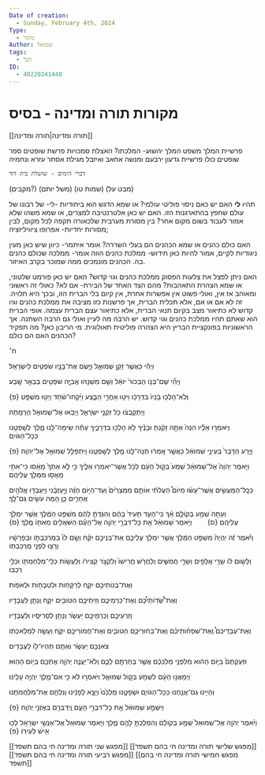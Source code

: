 ```yaml
---
Date of creation:
  - Sunday, February 4th, 2024
Type:
  - מקור
Author: שמואל
tags:
  - תנך
ID:
  - 40220241448
---
```

# מקורות תורה ומדינה - בסיס
[[תורה ומדינה|תורה ומדינה]]


פרשיית המלך
משפט המלך
יהשוע- המלכתו? האצלת סמכויות
פרשת שופטים
ספר שופטים כולו
פרשיית גדעון
ירבעם ומנשה
	אחאב ואיזבל
מגילת אסתר
עזרא ונחמיה

	דברי הימים - שושלת בית דוד

(מקבים?)
(משל יותם)
(שמות טו)
(מבט על)



תהיו **לי**
האם יש כאם ניסוי פוליטי עולמי? או שמא הדגש הוא ביחודיות -לי- של רבונו של עולם שחפץ בהתארגנות הזו.
האם יש כאן אלטרנטיבה למצרים, או שמא משהו שלא אמור לעבוד בשום מקום אחר?
	בין מסורת מערבית שלכאורה תקפה לכל מקום, לבין מסורות יחדיות- אפרופו ציוויליזציה;

האם כולם כהנים או שמא הכהנים הם בעלי השררה?
אומר איתמר- כיוון שיש כאן מעין ניגודיות לקיים, אמור להיות כאן חידוש- ממלכת כהנים הווה אומר- ממלכה שכולם כהנים בה.
הכהנים מונמכים ממה שמוכר בקרב האיזור.

האם ניתן לפצל את צלעות הפסוק ממלכת כהנים וגוי קדוש?
האם יש כאן פורמט שלטוני, או שמא הצהרת התאהבות?
מהם הצד האחד של הבירת- אם לא? כאולי זה ראשוני ומאוהב אז אין, ואולי פשוט אין אפשרות אחרת, אין קיום בלי הברית הזו, ובכך היא תלויה. זה לא אם או אם, אלא תכלית הברית, אך פרשנות כזו מציבה את ממלכת כהנים וגיו קדוש לא כתיאור מצב בקיום תנאי הברית, אלא כתיאור עצם הברית עצמה. אופי הברית הוא שאתם תהיו ממלכת כהנים וגוי קדוש.
יש הרבה מה לעיין
ואולי גם הרבה השתנה.
אך הראשוניות בפונקציית הבריץ היא הצהרה פוליטית תאולוגית.
מי הריבון כאן?
מה תפקיד הכהנים האם הם כולם?




ח׳

וַיְהִ֕י כַּאֲשֶׁ֥ר זָקֵ֖ן שְׁמוּאֵ֑ל וַיָּ֧שֶׂם אֶת־בָּנָ֛יו שֹׁפְטִ֖ים לְיִשְׂרָאֵֽל׃

וַיְהִ֞י שֶׁם־בְּנ֤וֹ הַבְּכוֹר֙ יוֹאֵ֔ל וְשֵׁ֥ם מִשְׁנֵ֖הוּ אֲבִיָּ֑ה שֹׁפְטִ֖ים בִּבְאֵ֥ר שָֽׁבַע׃

וְלֹֽא־הָלְכ֤וּ בָנָיו֙ בִּדְרָכָ֔ו וַיִּטּ֖וּ אַחֲרֵ֣י הַבָּ֑צַע וַיִּ֨קְחוּ־שֹׁ֔חַד וַיַּטּ֖וּ מִשְׁפָּֽט׃ {פ}  

וַיִּֽתְקַבְּצ֔וּ כֹּ֖ל זִקְנֵ֣י יִשְׂרָאֵ֑ל וַיָּבֹ֥אוּ אֶל־שְׁמוּאֵ֖ל הָרָמָֽתָה׃

וַיֹּאמְר֣וּ אֵלָ֗יו הִנֵּה֙ אַתָּ֣ה זָקַ֔נְתָּ וּבָנֶ֕יךָ לֹ֥א הָלְכ֖וּ בִּדְרָכֶ֑יךָ עַתָּ֗ה שִֽׂימָה־לָּ֥נוּ מֶ֛לֶךְ לְשׇׁפְטֵ֖נוּ כְּכׇל־הַגּוֹיִֽם׃

וַיֵּ֤רַע הַדָּבָר֙ בְּעֵינֵ֣י שְׁמוּאֵ֔ל כַּאֲשֶׁ֣ר אָֽמְר֔וּ תְּנָה־לָּ֥נוּ מֶ֖לֶךְ לְשׇׁפְטֵ֑נוּ וַיִּתְפַּלֵּ֥ל שְׁמוּאֵ֖ל אֶל־יְהֹוָֽה׃ {פ}  

וַיֹּ֤אמֶר יְהֹוָה֙ אֶל־שְׁמוּאֵ֔ל שְׁמַע֙ בְּק֣וֹל הָעָ֔ם לְכֹ֥ל אֲשֶׁר־יֹאמְר֖וּ אֵלֶ֑יךָ כִּ֣י לֹ֤א אֹֽתְךָ֙ מָאָ֔סוּ כִּי־אֹתִ֥י מָאֲס֖וּ מִמְּלֹ֥ךְ עֲלֵיהֶֽם׃

כְּכׇֽל־הַמַּעֲשִׂ֣ים אֲשֶׁר־עָשׂ֗וּ מִיּוֹם֩ הַעֲלֹתִ֨י אוֹתָ֤ם מִמִּצְרַ֙יִם֙ וְעַד־הַיּ֣וֹם הַזֶּ֔ה וַיַּ֣עַזְבֻ֔נִי וַיַּעַבְד֖וּ אֱלֹהִ֣ים אֲחֵרִ֑ים כֵּ֛ן הֵ֥מָּה עֹשִׂ֖ים גַּם־לָֽךְ׃

וְעַתָּ֖ה שְׁמַ֣ע בְּקוֹלָ֑ם אַ֗ךְ כִּֽי־הָעֵ֤ד תָּעִיד֙ בָּהֶ֔ם וְהִגַּדְתָּ֣ לָהֶ֔ם מִשְׁפַּ֣ט הַמֶּ֔לֶךְ אֲשֶׁ֥ר יִמְלֹ֖ךְ עֲלֵיהֶֽם׃ {ס}        וַיֹּ֣אמֶר שְׁמוּאֵ֔ל אֵ֖ת כׇּל־דִּבְרֵ֣י יְהֹוָ֑ה אֶל־הָעָ֕ם הַשֹּׁאֲלִ֥ים מֵאִתּ֖וֹ מֶֽלֶךְ׃ {ס}        

וַיֹּ֕אמֶר זֶ֗ה יִֽהְיֶה֙ מִשְׁפַּ֣ט הַמֶּ֔לֶךְ אֲשֶׁ֥ר יִמְלֹ֖ךְ עֲלֵיכֶ֑ם אֶת־בְּנֵיכֶ֣ם יִקָּ֗ח וְשָׂ֥ם לוֹ֙ בְּמֶרְכַּבְתּ֣וֹ וּבְפָרָשָׁ֔יו וְרָצ֖וּ לִפְנֵ֥י מֶרְכַּבְתּֽוֹ׃

וְלָשׂ֣וּם ל֔וֹ שָׂרֵ֥י אֲלָפִ֖ים וְשָׂרֵ֣י חֲמִשִּׁ֑ים וְלַחֲרֹ֤שׁ חֲרִישׁוֹ֙ וְלִקְצֹ֣ר קְצִיר֔וֹ וְלַעֲשׂ֥וֹת כְּלֵֽי־מִלְחַמְתּ֖וֹ וּכְלֵ֥י רִכְבּֽוֹ׃

וְאֶת־בְּנוֹתֵיכֶ֖ם יִקָּ֑ח לְרַקָּח֥וֹת וּלְטַבָּח֖וֹת וּלְאֹפֽוֹת׃

וְאֶת־שְׂ֠דֽוֹתֵיכֶ֠ם וְאֶת־כַּרְמֵיכֶ֧ם וְזֵיתֵיכֶ֛ם הַטּוֹבִ֖ים יִקָּ֑ח וְנָתַ֖ן לַעֲבָדָֽיו׃

וְזַרְעֵיכֶ֥ם וְכַרְמֵיכֶ֖ם יַעְשֹׂ֑ר וְנָתַ֥ן לְסָרִיסָ֖יו וְלַעֲבָדָֽיו׃

וְאֶת־עַבְדֵיכֶם֩ וְֽאֶת־שִׁפְח֨וֹתֵיכֶ֜ם וְאֶת־בַּחוּרֵיכֶ֧ם הַטּוֹבִ֛ים וְאֶת־חֲמוֹרֵיכֶ֖ם יִקָּ֑ח וְעָשָׂ֖ה לִמְלַאכְתּֽוֹ׃

צֹאנְכֶ֖ם יַעְשֹׂ֑ר וְאַתֶּ֖ם תִּֽהְיוּ־ל֥וֹ לַעֲבָדִֽים׃

וּזְעַקְתֶּם֙ בַּיּ֣וֹם הַה֔וּא מִלִּפְנֵ֣י מַלְכְּכֶ֔ם אֲשֶׁ֥ר בְּחַרְתֶּ֖ם לָכֶ֑ם וְלֹא־יַעֲנֶ֧ה יְהֹוָ֛ה אֶתְכֶ֖ם בַּיּ֥וֹם הַהֽוּא׃

וַיְמָאֲנ֣וּ הָעָ֔ם לִשְׁמֹ֖עַ בְּק֣וֹל שְׁמוּאֵ֑ל וַיֹּאמְר֣וּ לֹּ֔א כִּ֥י אִם־מֶ֖לֶךְ יִֽהְיֶ֥ה עָלֵֽינוּ׃

וְהָיִ֥ינוּ גַם־אֲנַ֖חְנוּ כְּכׇל־הַגּוֹיִ֑ם וּשְׁפָטָ֤נוּ מַלְכֵּ֙נוּ֙ וְיָצָ֣א לְפָנֵ֔ינוּ וְנִלְחַ֖ם אֶת־מִלְחֲמֹתֵֽנוּ׃

וַיִּשְׁמַ֣ע שְׁמוּאֵ֔ל אֵ֖ת כׇּל־דִּבְרֵ֣י הָעָ֑ם וַֽיְדַבְּרֵ֖ם בְּאׇזְנֵ֥י יְהֹוָֽה׃ {פ}  

וַיֹּ֨אמֶר יְהֹוָ֤ה אֶל־שְׁמוּאֵל֙ שְׁמַ֣ע בְּקוֹלָ֔ם וְהִמְלַכְתָּ֥ לָהֶ֖ם מֶ֑לֶךְ וַיֹּ֤אמֶר שְׁמוּאֵל֙ אֶל־אַנְשֵׁ֣י יִשְׂרָאֵ֔ל לְכ֖וּ אִ֥ישׁ לְעִירֽוֹ׃ {פ}


[[מפגש שני תורה ומדינה חי בהם תשפד]]
[[מפגש שלישי תורה ומדינה חי בהם תשפד]]
[[מפגש רביעי תורה ומדינה חי בהם תשפד]]
[[מפגש חמישי תורה ומדינה חי בהם תשפד]]